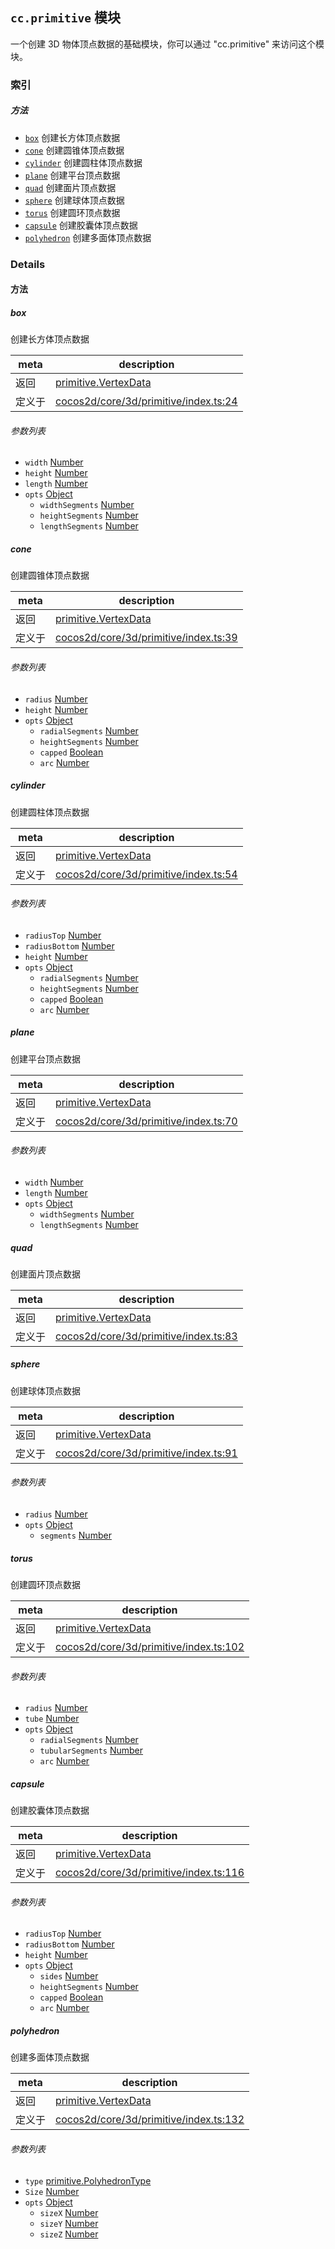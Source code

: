 
## `cc.primitive` 模块






一个创建 3D 物体顶点数据的基础模块，你可以通过 "cc.primitive" 来访问这个模块。





### 索引



##### 方法

  - [`box`](#box) 创建长方体顶点数据
  - [`cone`](#cone) 创建圆锥体顶点数据
  - [`cylinder`](#cylinder) 创建圆柱体顶点数据
  - [`plane`](#plane) 创建平台顶点数据
  - [`quad`](#quad) 创建面片顶点数据
  - [`sphere`](#sphere) 创建球体顶点数据
  - [`torus`](#torus) 创建圆环顶点数据
  - [`capsule`](#capsule) 创建胶囊体顶点数据
  - [`polyhedron`](#polyhedron) 创建多面体顶点数据



### Details




<!-- Method Block -->
#### 方法


##### box

创建长方体顶点数据

| meta | description |
|------|-------------|
| 返回 | <a href="../classes/primitive.VertexData.html" class="crosslink">primitive.VertexData</a> 
| 定义于 | [cocos2d/core/3d/primitive/index.ts:24](https://github.com/cocos-creator/engine/blob/33d0b730a5a6ed8ad09bd24f16c009cf509ff90b/cocos2d/core/3d/primitive/index.ts#L24) |

###### 参数列表
- `width` <a href="https://developer.mozilla.org/en/JavaScript/Reference/Global_Objects/Number" class="crosslink external" target="_blank">Number</a> 
- `height` <a href="https://developer.mozilla.org/en/JavaScript/Reference/Global_Objects/Number" class="crosslink external" target="_blank">Number</a> 
- `length` <a href="https://developer.mozilla.org/en/JavaScript/Reference/Global_Objects/Number" class="crosslink external" target="_blank">Number</a> 
- `opts` <a href="https://developer.mozilla.org/en/JavaScript/Reference/Global_Objects/Object" class="crosslink external" target="_blank">Object</a> 
	- `widthSegments` <a href="https://developer.mozilla.org/en/JavaScript/Reference/Global_Objects/Number" class="crosslink external" target="_blank">Number</a> 
	- `heightSegments` <a href="https://developer.mozilla.org/en/JavaScript/Reference/Global_Objects/Number" class="crosslink external" target="_blank">Number</a> 
	- `lengthSegments` <a href="https://developer.mozilla.org/en/JavaScript/Reference/Global_Objects/Number" class="crosslink external" target="_blank">Number</a> 


##### cone

创建圆锥体顶点数据

| meta | description |
|------|-------------|
| 返回 | <a href="../classes/primitive.VertexData.html" class="crosslink">primitive.VertexData</a> 
| 定义于 | [cocos2d/core/3d/primitive/index.ts:39](https://github.com/cocos-creator/engine/blob/33d0b730a5a6ed8ad09bd24f16c009cf509ff90b/cocos2d/core/3d/primitive/index.ts#L39) |

###### 参数列表
- `radius` <a href="https://developer.mozilla.org/en/JavaScript/Reference/Global_Objects/Number" class="crosslink external" target="_blank">Number</a> 
- `height` <a href="https://developer.mozilla.org/en/JavaScript/Reference/Global_Objects/Number" class="crosslink external" target="_blank">Number</a> 
- `opts` <a href="https://developer.mozilla.org/en/JavaScript/Reference/Global_Objects/Object" class="crosslink external" target="_blank">Object</a> 
	- `radialSegments` <a href="https://developer.mozilla.org/en/JavaScript/Reference/Global_Objects/Number" class="crosslink external" target="_blank">Number</a> 
	- `heightSegments` <a href="https://developer.mozilla.org/en/JavaScript/Reference/Global_Objects/Number" class="crosslink external" target="_blank">Number</a> 
	- `capped` <a href="https://developer.mozilla.org/en/JavaScript/Reference/Global_Objects/Boolean" class="crosslink external" target="_blank">Boolean</a> 
	- `arc` <a href="https://developer.mozilla.org/en/JavaScript/Reference/Global_Objects/Number" class="crosslink external" target="_blank">Number</a> 


##### cylinder

创建圆柱体顶点数据

| meta | description |
|------|-------------|
| 返回 | <a href="../classes/primitive.VertexData.html" class="crosslink">primitive.VertexData</a> 
| 定义于 | [cocos2d/core/3d/primitive/index.ts:54](https://github.com/cocos-creator/engine/blob/33d0b730a5a6ed8ad09bd24f16c009cf509ff90b/cocos2d/core/3d/primitive/index.ts#L54) |

###### 参数列表
- `radiusTop` <a href="https://developer.mozilla.org/en/JavaScript/Reference/Global_Objects/Number" class="crosslink external" target="_blank">Number</a> 
- `radiusBottom` <a href="https://developer.mozilla.org/en/JavaScript/Reference/Global_Objects/Number" class="crosslink external" target="_blank">Number</a> 
- `height` <a href="https://developer.mozilla.org/en/JavaScript/Reference/Global_Objects/Number" class="crosslink external" target="_blank">Number</a> 
- `opts` <a href="https://developer.mozilla.org/en/JavaScript/Reference/Global_Objects/Object" class="crosslink external" target="_blank">Object</a> 
	- `radialSegments` <a href="https://developer.mozilla.org/en/JavaScript/Reference/Global_Objects/Number" class="crosslink external" target="_blank">Number</a> 
	- `heightSegments` <a href="https://developer.mozilla.org/en/JavaScript/Reference/Global_Objects/Number" class="crosslink external" target="_blank">Number</a> 
	- `capped` <a href="https://developer.mozilla.org/en/JavaScript/Reference/Global_Objects/Boolean" class="crosslink external" target="_blank">Boolean</a> 
	- `arc` <a href="https://developer.mozilla.org/en/JavaScript/Reference/Global_Objects/Number" class="crosslink external" target="_blank">Number</a> 


##### plane

创建平台顶点数据

| meta | description |
|------|-------------|
| 返回 | <a href="../classes/primitive.VertexData.html" class="crosslink">primitive.VertexData</a> 
| 定义于 | [cocos2d/core/3d/primitive/index.ts:70](https://github.com/cocos-creator/engine/blob/33d0b730a5a6ed8ad09bd24f16c009cf509ff90b/cocos2d/core/3d/primitive/index.ts#L70) |

###### 参数列表
- `width` <a href="https://developer.mozilla.org/en/JavaScript/Reference/Global_Objects/Number" class="crosslink external" target="_blank">Number</a> 
- `length` <a href="https://developer.mozilla.org/en/JavaScript/Reference/Global_Objects/Number" class="crosslink external" target="_blank">Number</a> 
- `opts` <a href="https://developer.mozilla.org/en/JavaScript/Reference/Global_Objects/Object" class="crosslink external" target="_blank">Object</a> 
	- `widthSegments` <a href="https://developer.mozilla.org/en/JavaScript/Reference/Global_Objects/Number" class="crosslink external" target="_blank">Number</a> 
	- `lengthSegments` <a href="https://developer.mozilla.org/en/JavaScript/Reference/Global_Objects/Number" class="crosslink external" target="_blank">Number</a> 


##### quad

创建面片顶点数据

| meta | description |
|------|-------------|
| 返回 | <a href="../classes/primitive.VertexData.html" class="crosslink">primitive.VertexData</a> 
| 定义于 | [cocos2d/core/3d/primitive/index.ts:83](https://github.com/cocos-creator/engine/blob/33d0b730a5a6ed8ad09bd24f16c009cf509ff90b/cocos2d/core/3d/primitive/index.ts#L83) |



##### sphere

创建球体顶点数据

| meta | description |
|------|-------------|
| 返回 | <a href="../classes/primitive.VertexData.html" class="crosslink">primitive.VertexData</a> 
| 定义于 | [cocos2d/core/3d/primitive/index.ts:91](https://github.com/cocos-creator/engine/blob/33d0b730a5a6ed8ad09bd24f16c009cf509ff90b/cocos2d/core/3d/primitive/index.ts#L91) |

###### 参数列表
- `radius` <a href="https://developer.mozilla.org/en/JavaScript/Reference/Global_Objects/Number" class="crosslink external" target="_blank">Number</a> 
- `opts` <a href="https://developer.mozilla.org/en/JavaScript/Reference/Global_Objects/Object" class="crosslink external" target="_blank">Object</a> 
	- `segments` <a href="https://developer.mozilla.org/en/JavaScript/Reference/Global_Objects/Number" class="crosslink external" target="_blank">Number</a> 


##### torus

创建圆环顶点数据

| meta | description |
|------|-------------|
| 返回 | <a href="../classes/primitive.VertexData.html" class="crosslink">primitive.VertexData</a> 
| 定义于 | [cocos2d/core/3d/primitive/index.ts:102](https://github.com/cocos-creator/engine/blob/33d0b730a5a6ed8ad09bd24f16c009cf509ff90b/cocos2d/core/3d/primitive/index.ts#L102) |

###### 参数列表
- `radius` <a href="https://developer.mozilla.org/en/JavaScript/Reference/Global_Objects/Number" class="crosslink external" target="_blank">Number</a> 
- `tube` <a href="https://developer.mozilla.org/en/JavaScript/Reference/Global_Objects/Number" class="crosslink external" target="_blank">Number</a> 
- `opts` <a href="https://developer.mozilla.org/en/JavaScript/Reference/Global_Objects/Object" class="crosslink external" target="_blank">Object</a> 
	- `radialSegments` <a href="https://developer.mozilla.org/en/JavaScript/Reference/Global_Objects/Number" class="crosslink external" target="_blank">Number</a> 
	- `tubularSegments` <a href="https://developer.mozilla.org/en/JavaScript/Reference/Global_Objects/Number" class="crosslink external" target="_blank">Number</a> 
	- `arc` <a href="https://developer.mozilla.org/en/JavaScript/Reference/Global_Objects/Number" class="crosslink external" target="_blank">Number</a> 


##### capsule

创建胶囊体顶点数据

| meta | description |
|------|-------------|
| 返回 | <a href="../classes/primitive.VertexData.html" class="crosslink">primitive.VertexData</a> 
| 定义于 | [cocos2d/core/3d/primitive/index.ts:116](https://github.com/cocos-creator/engine/blob/33d0b730a5a6ed8ad09bd24f16c009cf509ff90b/cocos2d/core/3d/primitive/index.ts#L116) |

###### 参数列表
- `radiusTop` <a href="https://developer.mozilla.org/en/JavaScript/Reference/Global_Objects/Number" class="crosslink external" target="_blank">Number</a> 
- `radiusBottom` <a href="https://developer.mozilla.org/en/JavaScript/Reference/Global_Objects/Number" class="crosslink external" target="_blank">Number</a> 
- `height` <a href="https://developer.mozilla.org/en/JavaScript/Reference/Global_Objects/Number" class="crosslink external" target="_blank">Number</a> 
- `opts` <a href="https://developer.mozilla.org/en/JavaScript/Reference/Global_Objects/Object" class="crosslink external" target="_blank">Object</a> 
	- `sides` <a href="https://developer.mozilla.org/en/JavaScript/Reference/Global_Objects/Number" class="crosslink external" target="_blank">Number</a> 
	- `heightSegments` <a href="https://developer.mozilla.org/en/JavaScript/Reference/Global_Objects/Number" class="crosslink external" target="_blank">Number</a> 
	- `capped` <a href="https://developer.mozilla.org/en/JavaScript/Reference/Global_Objects/Boolean" class="crosslink external" target="_blank">Boolean</a> 
	- `arc` <a href="https://developer.mozilla.org/en/JavaScript/Reference/Global_Objects/Number" class="crosslink external" target="_blank">Number</a> 


##### polyhedron

创建多面体顶点数据

| meta | description |
|------|-------------|
| 返回 | <a href="../classes/primitive.VertexData.html" class="crosslink">primitive.VertexData</a> 
| 定义于 | [cocos2d/core/3d/primitive/index.ts:132](https://github.com/cocos-creator/engine/blob/33d0b730a5a6ed8ad09bd24f16c009cf509ff90b/cocos2d/core/3d/primitive/index.ts#L132) |

###### 参数列表
- `type` <a href="../enums/primitive.PolyhedronType.html" class="crosslink">primitive.PolyhedronType</a> 
- `Size` <a href="https://developer.mozilla.org/en/JavaScript/Reference/Global_Objects/Number" class="crosslink external" target="_blank">Number</a> 
- `opts` <a href="https://developer.mozilla.org/en/JavaScript/Reference/Global_Objects/Object" class="crosslink external" target="_blank">Object</a> 
	- `sizeX` <a href="https://developer.mozilla.org/en/JavaScript/Reference/Global_Objects/Number" class="crosslink external" target="_blank">Number</a> 
	- `sizeY` <a href="https://developer.mozilla.org/en/JavaScript/Reference/Global_Objects/Number" class="crosslink external" target="_blank">Number</a> 
	- `sizeZ` <a href="https://developer.mozilla.org/en/JavaScript/Reference/Global_Objects/Number" class="crosslink external" target="_blank">Number</a> 



